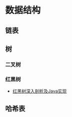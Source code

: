 # 数据结构

## 链表

## 树

### 二叉树

### 红黑树

- [红黑树深入剖析及Java实现](http://tech.meituan.com/redblack-tree.html?hmsr=toutiao.io&utm_medium=toutiao.io&utm_source=toutiao.io)

## 哈希表

